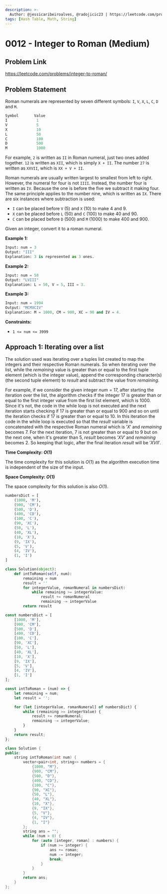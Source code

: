 ```yaml
---
description: >-
  Author: @jessicaribeiroalves, @radojicic23 | https://leetcode.com/problems/integer-to-roman/
tags: [Hash Table, Math, String]
---
```


# 0012 - Integer to Roman (Medium)

## Problem Link

https://leetcode.com/problems/integer-to-roman/

## Problem Statement

Roman numerals are represented by seven different symbols: `I`, `V`, `X`, `L`, `C`, `D` and `M`.

```Python
Symbol       Value
I             1
V             5
X             10
L             50
C             100
D             500
M             1000
```

For example, `2` is written as `II` in Roman numeral, just two ones added together. `12` is written as `XII`, which is simply `X + II`. The number `27` is written as `XXVII`, which is `XX + V + II`.

Roman numerals are usually written largest to smallest from left to right. However, the numeral for four is not `IIII`. Instead, the number four is written as `IV`. Because the one is before the five we subtract it making four. The same principle applies to the number nine, which is written as `IX`. There are six instances where subtraction is used:

- `I` can be placed before `V` (5) and `X` (10) to make 4 and 9.
- `X` can be placed before `L` (50) and `C` (100) to make 40 and 90.
- `C` can be placed before `D` (500) and `M` (1000) to make 400 and 900.

Given an integer, convert it to a roman numeral.

**Example 1:**

```Python
Input: num = 3
Output: "III"
Explanation: 3 is represented as 3 ones.
```

**Example 2:**

```Python
Input: num = 58
Output: "LVIII"
Explanation: L = 50, V = 5, III = 3.
```

**Example 3:**

```Python
Input: num = 1994
Output: "MCMXCIV"
Explanation: M = 1000, CM = 900, XC = 90 and IV = 4.
```

**Constraints:**

- `1 <= num <= 3999`

## Approach 1: Iterating over a list

The solution used was iterating over a tuples list created to map the integers and their respective Roman numerals. So when iterating over the list, while the $remaining$ value is greater than or equal to the first tuple element (which is the integer value), append the corresponding character(s) (the second tuple element) to $result$ and subtract the value from $remaining$.

For example, if we consider the given integer $num = 17$, after starting the iteration over the list, the algorithm checks if the integer $17$ is greater than or equal to the first integer value from the first list element, which is $1000$. Since it's not, the code in the while loop is not executed and the next iteration starts checking if $17$ is greater than or equal to $900$ and so on until the iteration checks if $17$ is greater than or equal to $10$. In this iteration the code in the while loop is executed so that the $result$ variable is concatenated with the respective Roman numeral which is $'X'$ and $remaining$ becomes $7$. For the next iteration, $7$ is not greater than or equal to $9$ but on the next one, when it's greater than $5$, $result$ becomes $'XV'$ and $remaining$ becomes $2$. So keeping that logic, after the final iteration $result$ will be $'XVII'$.

**Time Complexity: $O(1)$**

The time complexity for this solution is $O(1)$ as the algorithm execution time is independent of the size of the input.

**Space Complexity: $O(1)$**

The space complexity for this solution is also $O(1)$.

<Tabs>
<TabItem value="py" label="Python">
<SolutionAuthor name="@jessicaribeiroalves"/>

```py
numbersDict = [
    (1000, 'M'),
    (900, 'CM'),
    (500, 'D'),
    (400, 'CD'),
    (100, 'C'),
    (90, 'XC'),
    (50, 'L'),
    (40, 'XL'),
    (10, 'X'),
    (9, 'IX'),
    (5, 'V'),
    (4, 'IV'),
    (1, 'I')
]

class Solution(object):
    def intToRoman(self, num):
        remaining = num
        result = ''
        for integerValue, romanNumeral in numbersDict:
            while remaining >= integerValue:
                result += romanNumeral
                remaining -= integerValue
        return result
```

</TabItem>

<TabItem value="js" label="JavaScript">
<SolutionAuthor name="@jessicaribeiroalves"/>

```js
const numbersDict = [
    [1000, 'M'],
    [900, 'CM'],
    [500, 'D'],
    [400, 'CD'],
    [100, 'C'],
    [90, 'XC'],
    [50, 'L'],
    [40, 'XL'],
    [10, 'X'],
    [9, 'IX'],
    [5, 'V'],
    [4, 'IV'],
    [1, 'I']
];

const intToRoman = (num) => {
    let remaining = num;
    let result = '';

    for (let [integerValue, romanNumeral] of numbersDict) {
        while (remaining >= integerValue) {
            result += romanNumeral;
            remaining -= integerValue;
        }
    }
    return result;
};
```

</TabItem>

<TabItem value="cpp" label="C++">
<SolutionAuthor name="@radojicic23"/>

```cpp
class Solution {
public:
    string intToRoman(int num) {
        vector<pair<int, string>> numbers = {
            {1000, "M"}, 
            {900, "CM"}, 
            {500, "D"},
            {400, "CD"}, 
            {100, "C"}, 
            {90, "XC"}, 
            {50, "L"}, 
            {40, "XL"}, 
            {10, "X"}, 
            {9, "IX"}, 
            {5, "V"}, 
            {4, "IV"}, 
            {1, "I"} 
        };
        string ans = "";
        while (num > 0) {
            for (auto [integer, roman] : numbers) {
                if (num >= integer) {
                    ans += roman;
                    num -= integer;
                    break;
                }
            }
        }
        return ans;
    }
};
```

</TabItem>
</Tabs>

